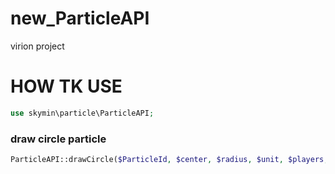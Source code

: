 # new_ParticleAPI
virion project

# HOW TK USE
```php
use skymin\particle\ParticleAPI;
```

### draw circle particle
```php
ParticleAPI::drawCircle($ParticleId, $center, $radius, $unit, $players, $color = 0, $slope = 0, $type = self::SIN, $angle = 0)
```